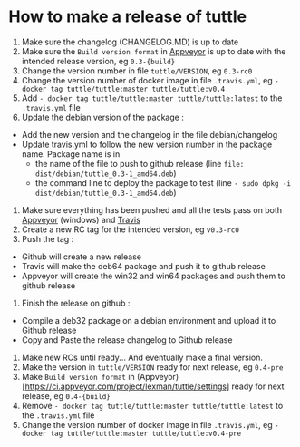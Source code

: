 # How to make a release of tuttle


1. Make sure the changelog (CHANGELOG.MD) is up to date
1. Make sure the ```Build version format``` in [Appveyor](https://ci.appveyor.com/project/lexman/tuttle/settings) is up to date with the intended release version, eg ```0.3-{build}```
1. Change the version number in file ```tuttle/VERSION```, eg ```0.3-rc0```
1. Change the version number of docker image in file ``.travis.yml``, eg ``- docker tag tuttle/tuttle:master tuttle/tuttle:v0.4``
1. Add ``- docker tag tuttle/tuttle:master tuttle/tuttle:latest`` to the ``.travis.yml`` file
1. Update the debian version of the package :
  * Add the new version and the changelog in the file debian/changelog
  * Update travis.yml to follow the new version number in the package name. Package name is in
    - the name of the file to push to github release (line ```file: dist/debian/tuttle_0.3-1_amd64.deb```)
    - the command line to deploy the package to test (line ```- sudo dpkg -i dist/debian/tuttle_0.3-1_amd64.deb```)
1. Make sure everything has been pushed and all the tests pass on both [Appveyor](https://ci.appveyor.com/project/lexman/tuttle) (windows) and [Travis](travis-ci.org/lexman/tuttle)
1. Create a new RC tag for the intended version, eg ```v0.3-rc0```
1. Push the tag :
  * Github will create a new release
  * Travis will make the deb64 package and push it to github release
  * Appveyor will create the win32 and win64 packages and push them to github release
1. Finish the release on github :
  * Compile a deb32 package on a debian environment and upload it to Github release
  * Copy and Paste the release changelog to Github release

1. Make new RCs until ready... And eventually make a final version.
1. Make the version in ```tuttle/VERSION``` ready for next release, eg ```0.4-pre```
1. Make ```Build version format``` in (Appveyor)[https://ci.appveyor.com/project/lexman/tuttle/settings] ready for next release, eg ```0.4-{build}```
1. Remove ``- docker tag tuttle/tuttle:master tuttle/tuttle:latest`` to the ``.travis.yml`` file
1. Change the version number of docker image in file ``.travis.yml``, eg ``- docker tag tuttle/tuttle:master tuttle/tuttle:v0.4-pre``
